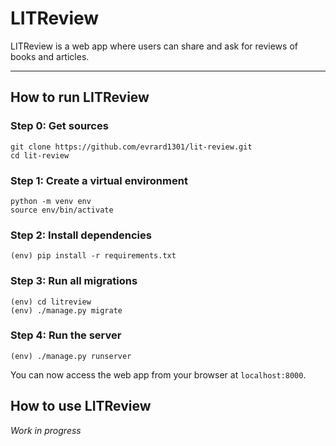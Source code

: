 # LITReview
LITReview is a web app where users can share and ask for reviews of books and articles.

---

## How to run LITReview
### Step 0: Get sources
```
git clone https://github.com/evrard1301/lit-review.git
cd lit-review
```

### Step 1: Create a virtual environment
```
python -m venv env
source env/bin/activate
```
### Step 2: Install dependencies
```
(env) pip install -r requirements.txt
```
### Step 3: Run all migrations
```
(env) cd litreview
(env) ./manage.py migrate
```

### Step 4: Run the server
```
(env) ./manage.py runserver
```

You can now access the web app from your browser at ``localhost:8000``.

## How to use LITReview

_Work in progress_
